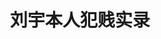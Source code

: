 ---
layout: articles
title: 刘宇本人犯贱实录
permalink: /liuyu-collection
categories: liuyu
articles:
  data_source: site.liuyu
  show_excerpt: true
  show_readmore: true
---
